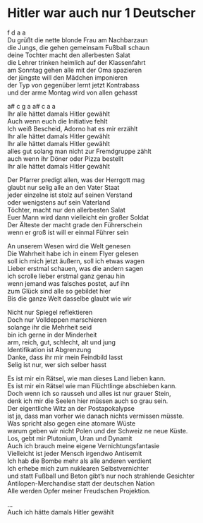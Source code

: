 # Hitler war auch nur 1 Deutscher

f	d	a	a  
Du grüßt die nette blonde Frau am Nachbarzaun  
die Jungs, die gehen gemeinsam Fußball schaun  
deine Tochter macht den allerbesten Salat  
die Lehrer trinken heimlich auf der Klassenfahrt  
am Sonntag gehen alle mit der Oma spazieren  
der jüngste will den Mädchen imponieren  
der Typ von gegenüber lernt jetzt Kontrabass  
und der arme Montag wird von allen gehasst

a#	c	g	a	a#	c	a	a  
Ihr alle hättet damals Hitler gewählt  
Auch wenn euch die Initiative fehlt  
Ich weiß Bescheid, Adorno hat es mir erzählt  
Ihr alle hättet damals Hitler gewählt  
Ihr alle hättet damals Hitler gewählt  
alles gut solang man nicht zur Fremdgruppe zählt  
auch wenn ihr Döner oder Pizza bestellt  
Ihr alle hättet damals Hitler gewählt

Der Pfarrer predigt allen, was der Herrgott mag  
glaubt nur selig alle an den Vater Staat  
jeder einzelne ist stolz auf seinen Verstand  
oder wenigstens auf sein Vaterland  
Töchter, macht nur den allerbesten Salat  
Euer Mann wird dann vielleicht ein großer Soldat  
Der Älteste der macht grade den Führerschein  
wenn er groß ist will er einmal Führer sein

An unserem Wesen wird die Welt genesen  
Die Wahrheit habe ich in einem Flyer gelesen  
soll ich mich jetzt äußern, soll ich etwas wagen  
Lieber erstmal schauen, was die andern sagen  
ich scrolle lieber erstmal ganz genau hin  
wenn jemand was falsches postet, auf ihn  
zum Glück sind alle so gebildet hier  
Bis die ganze Welt dasselbe glaubt wie wir

Nicht nur Spiegel reflektieren  
Doch nur Volldeppen marschieren  
solange ihr die Mehrheit seid  
bin ich gerne in der Minderheit  
arm, reich, gut, schlecht, alt und jung  
Identifikation ist Abgrenzung  
Danke, dass ihr mir mein Feindbild lasst  
Selig ist nur, wer sich selber hasst

Es ist mir ein Rätsel, wie man dieses Land lieben kann.	 
Es ist mir ein Rätsel wie man Flüchtlinge abschieben kann.  
Doch wenn ich so rausseh und alles ist nur grauer Stein,  
denk ich mir die Seelen hier müssen auch so grau sein.  
Der eigentliche Witz an der Postapokalypse  
ist ja, dass man vorher wie danach nichts vermissen müsste.  
Was spricht also gegen eine atomare Wüste  
warum geben wir nicht Polen und der Schweiz ne neue Küste.  
Los, gebt mir Plutonium, Uran und Dynamit  
Auch ich brauch meine eigene Vernichtungsfantasie  
Vielleicht ist jeder Mensch irgendwo Antisemit  
Ich hab die Bombe mehr als alle anderen verdient  
Ich erhebe mich zum nuklearen Selbstvernichter  
und statt Fußball und Beton gibt’s nur noch strahlende Gesichter  
Antilopen-Merchandise statt der deutschen Nation  
Alle werden Opfer meiner Freudschen Projektion.

...  
Auch ich hätte damals Hitler gewählt
